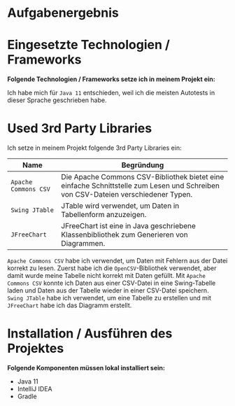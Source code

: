 # Aufgabenergebnis

# Eingesetzte Technologien / Frameworks
**Folgende Technologien / Frameworks setze ich in meinem Projekt ein:**

Ich habe mich für `Java 11` entschieden, weil ich die meisten Autotests in dieser Sprache geschrieben habe. 

# Used 3rd Party Libraries

Ich setze in meinem Projekt folgende 3rd Party Libraries ein:

| Name                 | Begründung                                                                                                                        |
|----------------------|-----------------------------------------------------------------------------------------------------------------------------------|
| `Apache Commons CSV` | Die Apache Commons CSV-Bibliothek bietet eine einfache Schnittstelle zum Lesen und Schreiben von CSV-Dateien verschiedener Typen. |
| `Swing JTable`       | JTable wird verwendet, um Daten in Tabellenform anzuzeigen.                                                                       |
| `JFreeChart`         | JFreeChart ist eine in Java geschriebene Klassenbibliothek zum Generieren von Diagrammen.                                         |


`Apache Commons CSV` habe ich verwendet, um Daten mit Fehlern aus der Datei korrekt zu lesen.
Zuerst habe ich die `OpenCSV`-Bibliothek verwendet, aber damit wurde meine Tabelle nicht korrekt mit Daten gefüllt.
Mit `Apache Commons CSV` konnte ich Daten aus einer CSV-Datei in eine Swing-Tabelle laden und Daten aus der Tabelle wieder in einer CSV-Datei speichern.\
`Swing JTable` habe ich verwendet, um eine Tabelle zu erstellen und mit `JFreeChart` habe ich das Diagramm erstellt.


# Installation / Ausführen des Projektes

**Folgende Komponenten müssen lokal installiert sein:**

- Java 11
- IntelliJ IDEA
- Gradle
